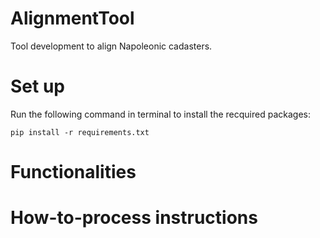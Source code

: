 # AlignmentTool
Tool development to align Napoleonic cadasters.

# Set up
Run the following command in terminal to install the recquired packages:
```
pip install -r requirements.txt
```
# Functionalities

# How-to-process instructions
